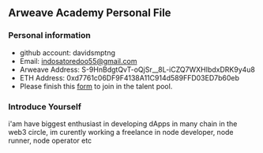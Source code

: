 ## Arweave Academy Personal File

### Personal information

- github account: davidsmptng
- Email: indosatoredoo55@gmail.com
- Arweave Address: S-9HnBdgtQvT-oQjSr__8L-iCZQ7WXHIbdxDRK9y4u8
- ETH Address: 0xd7761c06DF9F4138A11C914d589FFD03ED7b60eb
- Please finish this [form](https://docs.google.com/forms/d/e/1FAIpQLSfWA5fIIcBgmRppm3jNz5vmf9Mai_QMVil-2pO4r7YKn_Zhtw/viewform?usp=sf_link) to join in the talent pool.

### Introduce Yourself
 i'am have biggest enthusiast in developing dApps in many chain in the web3 circle, im curently working a freelance in node developer, node runner, node operator etc
